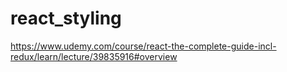 # react_styling
https://www.udemy.com/course/react-the-complete-guide-incl-redux/learn/lecture/39835916#overview
